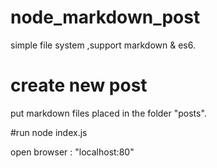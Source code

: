 # node_markdown_post
simple file system ,support markdown &amp; es6.

# create new post
put markdown files placed in the folder "posts".

#run
node index.js

open browser : "localhost:80"
